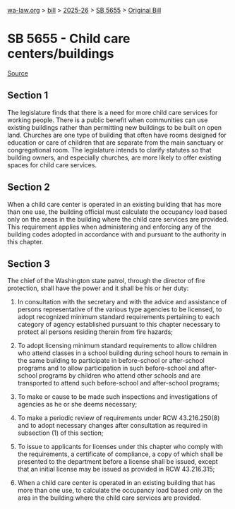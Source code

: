 [wa-law.org](/) > [bill](/bill/) > [2025-26](/bill/2025-26/) > [SB 5655](/bill/2025-26/sb/5655/) > [Original Bill](/bill/2025-26/sb/5655/1/)

# SB 5655 - Child care centers/buildings

[Source](http://lawfilesext.leg.wa.gov/biennium/2025-26/Pdf/Bills/Senate%20Bills/5655.pdf)

## Section 1
The legislature finds that there is a need for more child care services for working people. There is a public benefit when communities can use existing buildings rather than permitting new buildings to be built on open land. Churches are one type of building that often have rooms designed for education or care of children that are separate from the main sanctuary or congregational room. The legislature intends to clarify statutes so that building owners, and especially churches, are more likely to offer existing spaces for child care services.

## Section 2
When a child care center is operated in an existing building that has more than one use, the building official must calculate the occupancy load based only on the areas in the building where the child care services are provided. This requirement applies when administering and enforcing any of the building codes adopted in accordance with and pursuant to the authority in this chapter.

## Section 3
The chief of the Washington state patrol, through the director of fire protection, shall have the power and it shall be his or her duty:

1. In consultation with the secretary and with the advice and assistance of persons representative of the various type agencies to be licensed, to adopt recognized minimum standard requirements pertaining to each category of agency established pursuant to this chapter necessary to protect all persons residing therein from fire hazards;

2. To adopt licensing minimum standard requirements to allow children who attend classes in a school building during school hours to remain in the same building to participate in before-school or after-school programs and to allow participation in such before-school and after-school programs by children who attend other schools and are transported to attend such before-school and after-school programs;

3. To make or cause to be made such inspections and investigations of agencies as he or she deems necessary;

4. To make a periodic review of requirements under RCW 43.216.250(8) and to adopt necessary changes after consultation as required in subsection (1) of this section;

5. To issue to applicants for licenses under this chapter who comply with the requirements, a certificate of compliance, a copy of which shall be presented to the department before a license shall be issued, except that an initial license may be issued as provided in RCW 43.216.315;

6. When a child care center is operated in an existing building that has more than one use, to calculate the occupancy load based only on the area in the building where the child care services are provided.
